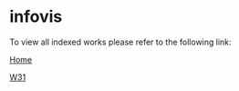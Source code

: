 # infovis

To view all indexed works please refer to the following link:

[Home](https://anasillo.github.io/infovis/index.html)

[W31](https://anasillo.github.io/infovis/jobs/mom/w31.html)